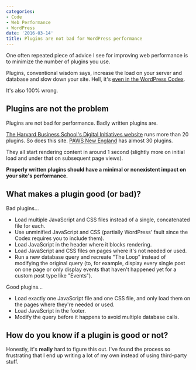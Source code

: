 ```yaml
---
categories:
- Code
- Web Performance
- WordPress
date: '2016-03-14'
title: Plugins are not bad for WordPress performance
---
```


One often repeated piece of advice I see for improving web performance is to minimize the number of plugins you use.

Plugins, conventional wisdom says, increase the load on your server and database and slow down your site. Hell, it's [even in the WordPress Codex](https://codex.wordpress.org/WordPress_Optimization/WordPress_Performance).

It's also 100% wrong.

<!--more-->

## Plugins are not the problem

Plugins are not bad for performance. Badly written plugins are.

[The Harvard Business School's Digital Initiatives website](https://digital.hbs.edu) runs more than 20 plugins. So does this site. [PAWS New England](http://pawsnewengland.com) has almost 30 plugins.

They all start rendering content in around 1 second (slightly more on initial load and under that on subsequent page views).

**Properly written plugins should have a minimal or nonexistent impact on your site's performance.**

## What makes a plugin good (or bad)?

Bad plugins...

- Load multiple JavaScript and CSS files instead of a single, concatenated file for each.
- Use unminified JavaScript and CSS (partially WordPress' fault since the Codex requires you to include them).
- Load JavaScript in the header where it blocks rendering.
- Load JavaScript and CSS files on pages where it's not needed or used.
- Run a new database query and recreate "The Loop" instead of modifying the original query (to, for example, display every single post on one page or only display events that haven't happened yet for a custom post type like "Events").

Good plugins...

- Load exactly one JavaScript file and one CSS file, and only load them on the pages where they're needed or used.
- Load JavaScript in the footer.
- Modify the query before it happens to avoid multiple database calls.

## How do you know if a plugin is good or not?

Honestly, it's **really** hard to figure this out. I've found the process so frustrating that I end up writing a lot of my own instead of using third-party stuff.